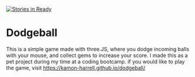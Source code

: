 [![Stories in Ready](https://badge.waffle.io/kamon-harrell/dodgeball.png?label=ready&title=Ready)](http://waffle.io/kamon-harrell/dodgeball)

# Dodgeball

This is a simple game made with three.JS, where you dodge incoming balls with your mouse, and collect gems to increase your score. I made this as a pet project during my time at a coding bootcamp. if you would like to play the game,
visit https://kamon-harrell.github.io/dodgeball/
